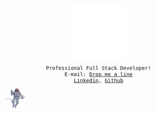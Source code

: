 <!--
### Hi there, I’m [Abdullah][website] 👋

**akhalid-dev/akhalid-dev** is a ✨ _special_ ✨ repository because its `README.md` (this file) appears on your GitHub profile.

Here are some ideas to get you started:

- 🔭 I’m currently working on ...
- 🌱 I’m currently learning ...
- 👯 I’m looking to collaborate on ...
- 🤔 I’m looking for help with ...
- 💬 Ask me about ...
- 📫 How to reach me: ...
- 😄 Pronouns: ...
- ⚡ Fun fact: ...

## A little about me
- 🔭 I’m currently working at Phreesia
- 🌱 I’m currently learning React
- 💬 Ask me about my recent projects
- 📫 How to reach me: akhal022@uottawa.ca

### Connect with me:

[<img align="left" alt="akhalid-dev" width="22px" src="https://raw.githubusercontent.com/iconic/open-iconic/master/svg/globe.svg" />][website]
[<img align="left" alt="real-abdullah-khalid | LinkedIn" width="22px" src="https://cdn.jsdelivr.net/npm/simple-icons@v3/icons/linkedin.svg" />][linkedin]
[<img align="left" alt="video content" width="22px" src="https://cdn.jsdelivr.net/npm/simple-icons@v3/icons/youtube.svg" />][youtube]
## <br />

[linkedin]: https://www.linkedin.com/in/real-abdullah-khalid/
[website]: http://akhalid-dev.github.io/
[youtube]: https://www.youtube.com/channel/UC_dOiToGHLxTUvc_TEYBavA
-->

<div align="center">
    <img src="https://github.com/akhalid-dev/akhalid-dev/blob/main/rocket-150.gif" style="display:block;"/> 
</div>
<p align="center">
  <samp> 
    Professional Full Stack Developer!  <br> E-mail:	<a href='mailto:akhal022@uottawa.ca'>Drop me a line</a> <br>   
    	<a href='https://www.linkedin.com/in/real-abdullah-khalid/'>Linkedin</a>, <a href='https://github.com/akhalid-dev'>Github</a><br>  
  </samp>
</p>

<div style="display: flex; flex-direction: row; flex-wrap: nowrap;">
    <div style="flex-basis: 10%;">
        <img src="https://github.com/akhalid-dev/akhalid-dev/blob/main/spaceman.png" style="display:block;" />
    </div>

</div>
